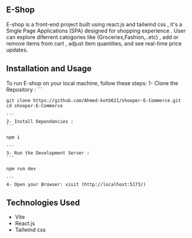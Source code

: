 ## E-Shop
E-shop is a front-end project built using react.js and tailwind css , it's a Single Page Applications (SPA) designed for shopping experience . User can explore diferrent catogories like (Groceries,Fashion,..etc) , add or remove items from cart , adjust item quantities, and see real-time price updates.

## Installation and Usage 
To run E-shop on your local machine, follow these steps:
    1- Clone the Repository :
    ```
    
    git clone https://github.com/Ahmed-kotb621/shooper-E-Commerce.git
    cd shooper-E-Commerce
    
    ```
    2- Install Dependancies :
    ```
    
    npm i
    
    ```
    3- Run the Development Server :
    ```
    
    npm run dev
    
    ```
    4- Open your Browser: visit (http://localhost:5173/) 

## Technologies Used
  * Vite
  * React.js
  * Tailwind css

        
